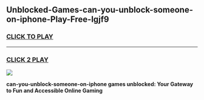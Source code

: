 
## Unblocked-Games-can-you-unblock-someone-on-iphone-Play-Free-lgjf9
<h3>
<a href="https://premium76.site?title=can-you-unblock-someone-on-iphone&ref=10A">CLICK TO PLAY</a></h3>
<hr>

<h3>
<a href="https://premium76.site?title=can-you-unblock-someone-on-iphone&ref=10A">CLICK 2 PLAY</a>
  
</h3>

<a href="https://premium76.site?title=can-you-unblock-someone-on-iphone&ref=10A"><img src="https://clearcache.store/games.png"></a>


**can-you-unblock-someone-on-iphone games unblocked: Your Gateway to Fun and Accessible Online Gaming**
